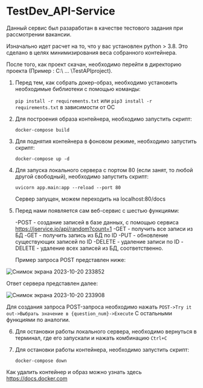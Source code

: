 # TestDev_API-Service 

Данный сервис был разаработан в качестве тестового задания при рассмотрении вакансии.

Изначально идет расчет на то, что у вас установлен python > 3.8. Это сделано в целях минимизирования веса собранного контейнера.

После того, как проект скачан, необходимо перейти в директорию проекта (Пример : C:\ ... \TestAPIproject\).

1) Перед тем, как собрать докер-образ, необходимо установить необходимые библиотеки с помощью команды:

    `pip install -r requirements.txt`
	или
	  `pip3 install -r requirements.txt` в зависимости от ОС

2) Для построения образа контейнера, необходимо запустить скрипт:

	`docker-compose build`

3) Для поднятия контейнера в фоновом режиме, необходимо запустить скрипт:

	`docker-compose up -d`

4) Для запуска локального сервера с портом 80 (если занят, то любой другой свободный), необходимо запустить скрипт:

	`uvicorn app.main:app --reload --port 80`
	
	Сервер запущен, можем переходить на localhost:80/docs

5) Перед нами появляется сам веб-сервис с шестью функциями:
	
	-POST - создание записей в базе данных, с помощью сервиса https://jservice.io/api/random?count=1
	-GET - получить все записи из БД
	-GET - получить запись из БД по ID
	-PUT - обновление существующих записей по ID
	-DELETE - удаление записи по ID
	-DELETE - удаление всех записей из БД, соответственно.

	Пример запроса POST представлен ниже:

  ![Снимок экрана 2023-10-20 233852](https://github.com/dre013/TestDev_API-Service/assets/129860279/75850e99-81d6-40e6-8a13-c11268cdabda)

  Ответ сервера представлен далее:
  
  ![Снимок экрана 2023-10-20 233908](https://github.com/dre013/TestDev_API-Service/assets/129860279/16f25d40-48a4-446f-8fe6-40468c3555bc)


  Для создания запроса POST-запроса необходимо нажать `POST->Try it out->Выбрать значение в {question_num}->Execute`
	С остальными функциями по аналогии.

6) Для остановки работы локального сервера, необходимо вернуться в терминал, где его запускали и нажать комбинацию `Ctrl+C`

7) Для остановки работы контейнера, необходимо запустить скрипт:

	`docker-compose down`


Как удалить контейнер и образ можно узнать здесь https://docs.docker.com

